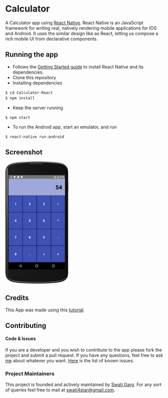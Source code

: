 # Calculator
A Calculator app using [React Native](https://facebook.github.io/react-native/). React Native is an JavaScript framework for writing real, natively rendering mobile applications for IOS and Android. It uses the similar design like as React, letting us compose a rich mobile UI from declarative components.

## Running the app
 - Follows the [Getting Started guide](https://facebook.github.io/react-native/docs/getting-started.html) to install React Native and its dependencies.
 - Clone this repository
 - Installing dependencies
```sh
$ cd Calculator-React
$ npm install 
```
 - Keep the server running
 
```
$ npm start
```
 - To run the Android app, start an emulator, and run
 
```
$ react-native run-android
```


## Screenshot
<img src="https://github.com/Swati4star/Calculator-React/blob/master/screenshot/s1.png" width="200px">

## Credits
This App was made using this [tutorial](https://kylewbanks.com/blog/react-native-tutorial-part-1-hello-react).

## Contributing
#### Code & Issues
If you are a developer and you wish to contribute to the app please fork the project
and submit a pull request.
If you have any questions, feel free to ask [me](mailto:swati4star@gmail.com) about whatever you want.
[Here](https://github.com/Swati4star/Calculator-React/issues) is the list of known issues.

### Project Maintainers
This project is founded and actively maintained by [Swati Garg](https://github.com/Swati4star/). For any sort of queries feel free to mail at swati4star@gmail.com.
